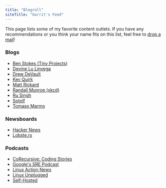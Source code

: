 ```yaml
---
title: "Blogroll"
siteTitle: "Garrit's Feed"
---
```


This page lists some of my favorite content outlets. If you have any
recommendations or you think your name fits on this list, feel free to [drop a
mail](mailto:garrit@slashdev.space)!

### Blogs

- [Ben Stokes (Tiny Projects)](https://tinyprojects.dev/)
- [Devine Lu Linvega](https://wiki.xxiivv.com/)
- [Drew DeVault](https://drewdevault.com/)
- [Kev Quirk](https://kevq.uk/)
- [Matt Rickard](https://matt-rickard.com/)
- [Randall Munroe (xkcd)](https://xkcd.com/)
- [Ru Singh](https://rusingh.com/)
- [Sotolf](https://wordsmith.social/sotolf/)
- [Tomaso Marmo](https://tommi.space/)

### Newsboards

- [Hacker News](https://news.ycombinator.com/)
- [Lobste.rs](https://lobste.rs)

### Podcasts

- [CoRecursive: Coding Stories](https://corecursive.com/)
- [Google's SRE Podcast](https://sre.google/prodcast/)
- [Linux Action News](https://linuxactionnews.com/)
- [Linux Unplugged](https://linuxunplugged.com/)
- [Self-Hosted](https://selfhosted.show/)
